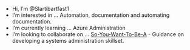 -  Hi, I’m @Slartibartfast1
-  I’m interested in ... Automation, documentation and automating documentation.
-  I’m currently learning ... Azure Administration
-  I’m looking to collaborate on ... [So-You-Want-To-Be-A](https://github.com/Slartibartfast1/So-You-Want-To-Be-A) - Guidance on developing a systems administration skillset.

<!---
Slartibartfast1/Slartibartfast1 is a ✨ special ✨ repository because its `README.md` (this file) appears on your GitHub profile.
You can click the Preview link to take a look at your changes.
--->
